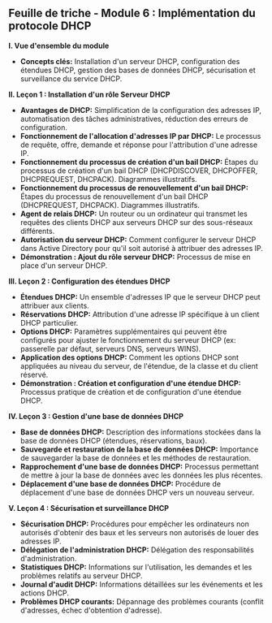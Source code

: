 ## Feuille de triche - Module 6 : Implémentation du protocole DHCP


**I. Vue d'ensemble du module**

* **Concepts clés:** Installation d'un serveur DHCP, configuration des étendues DHCP, gestion des bases de données DHCP, sécurisation et surveillance du service DHCP.


**II. Leçon 1 : Installation d'un rôle Serveur DHCP**

* **Avantages de DHCP:** Simplification de la configuration des adresses IP, automatisation des tâches administratives, réduction des erreurs de configuration.
* **Fonctionnement de l'allocation d'adresses IP par DHCP:**  Le processus de requête, offre, demande et réponse pour l'attribution d'une adresse IP.
* **Fonctionnement du processus de création d'un bail DHCP:** Étapes du processus de création d'un bail DHCP (DHCPDISCOVER, DHCPOFFER, DHCPREQUEST, DHCPACK). Diagrammes illustratifs.
* **Fonctionnement du processus de renouvellement d'un bail DHCP:** Étapes du processus de renouvellement d'un bail DHCP (DHCPREQUEST, DHCPACK). Diagrammes illustratifs.
* **Agent de relais DHCP:**  Un routeur ou un ordinateur qui transmet les requêtes des clients DHCP aux serveurs DHCP sur des sous-réseaux différents.
* **Autorisation du serveur DHCP:**  Comment configurer le serveur DHCP dans Active Directory pour qu'il soit autorisé à attribuer des adresses IP.
* **Démonstration : Ajout du rôle serveur DHCP:**  Processus de mise en place d'un serveur DHCP.


**III. Leçon 2 : Configuration des étendues DHCP**

* **Étendues DHCP:**  Un ensemble d'adresses IP que le serveur DHCP peut attribuer aux clients.
* **Réservations DHCP:**  Attribution d'une adresse IP spécifique à un client DHCP particulier.
* **Options DHCP:**  Paramètres supplémentaires qui peuvent être configurés pour ajuster le fonctionnement du serveur DHCP (ex: passerelle par défaut, serveurs DNS, serveurs WINS).
* **Application des options DHCP:**  Comment les options DHCP sont appliquées au niveau du serveur, de l'étendue, de la classe et du client réservé.
* **Démonstration : Création et configuration d'une étendue DHCP:** Processus pratique de création et de configuration d'une étendue DHCP.


**IV. Leçon 3 : Gestion d'une base de données DHCP**

* **Base de données DHCP:**  Description des informations stockées dans la base de données DHCP (étendues, réservations, baux).
* **Sauvegarde et restauration de la base de données DHCP:**  Importance de sauvegarder la base de données et les méthodes de restauration.
* **Rapprochement d'une base de données DHCP:**  Processus permettant de mettre à jour la base de données avec les données les plus récentes.
* **Déplacement d'une base de données DHCP:**  Procédure de déplacement d'une base de données DHCP vers un nouveau serveur.


**V. Leçon 4 : Sécurisation et surveillance DHCP**

* **Sécurisation DHCP:**  Procédures pour empêcher les ordinateurs non autorisés d'obtenir des baux et les serveurs non autorisés de louer des adresses IP.
* **Délégation de l'administration DHCP:**  Délégation des responsabilités d'administration.
* **Statistiques DHCP:**  Informations sur l'utilisation, les demandes et les problèmes relatifs au serveur DHCP.
* **Journal d'audit DHCP:**  Informations détaillées sur les événements et les actions DHCP.
* **Problèmes DHCP courants:**  Dépannage des problèmes courants (conflit d'adresses, échec d'obtention d'adresse).


